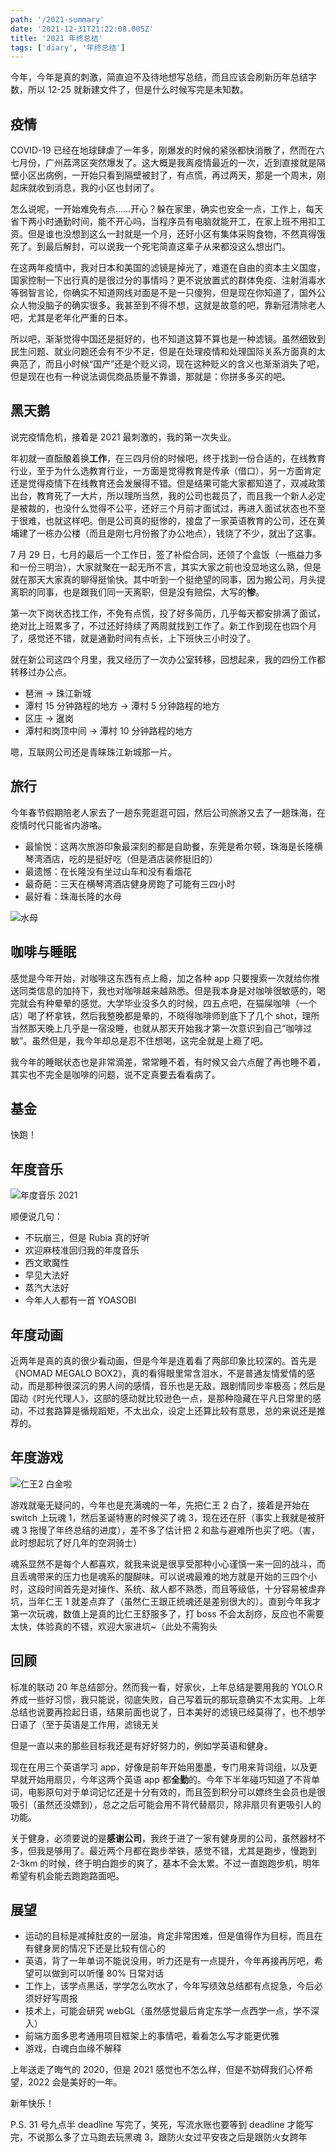 ```yaml
---
path: '/2021-summary'
date: '2021-12-31T21:22:08.005Z'
title: '2021 年终总结'
tags: ['diary', '年终总结']
---
```


今年，今年是真的刺激，简直迫不及待地想写总结，而且应该会刷新历年总结字数，所以 12-25 就新建文件了，但是什么时候写完是未知数。

## 疫情

COVID-19 已经在地球肆虐了一年多，刚爆发的时候的紧张都快消散了，然而在六七月份，广州荔湾区突然爆发了。这大概是我离疫情最近的一次，近到直接就是隔壁小区出病例，一开始只看到隔壁被封了，有点慌，再过两天，那是一个周末，刚起床就收到消息，我的小区也封闭了。

怎么说呢，一开始难免有点……开心？躲在家里，确实也安全一点，工作上，每天省下两小时通勤时间，能不开心吗，当程序员有电脑就能开工，在家上班不用扣工资。但是谁也没想到这么一封就是一个月，还好小区有集体采购食物，不然真得饿死了。到最后解封，可以说我一个死宅简直这辈子从来都没这么想出门。

在这两年疫情中，我对日本和美国的滤镜是掉光了，难道在自由的资本主义国度，国家控制一下出行真的是很过分的事情吗？更不说放置式的群体免疫、注射消毒水等弱智言论，你确实不知道网线对面是不是一只傻狗，但是现在你知道了，国外公众人物没脑子的确实很多。我甚至到不得不想，这就是故意的吧，靠新冠清除老人吧，尤其是老年化严重的日本。

所以吧，渐渐觉得中国还是挺好的，也不知道这算不算也是一种滤镜。虽然细致到民生问题、就业问题还会有不少不足，但是在处理疫情和处理国际关系方面真的太典范了，而且小时候“国产”还是个贬义词，现在这种贬义的含义也渐渐消失了吧，但是现在也有一种说法调侃商品质量不靠谱，那就是：你拼多多买的吧。

## 黑天鹅

说完疫情危机，接着是 2021 最刺激的，我的第一次失业。

年初就一直酝酿着换**工作**，在三四月份的时候吧，终于找到一份合适的，在线教育行业，至于为什么选教育行业，一方面是觉得教育是传承（借口），另一方面肯定还是觉得疫情下在线教育还会发展得不错。但是结果可能大家都知道了，双减政策出台，教育死了一大片，所以理所当然，我的公司也裁员了，而且我一个新人必定是被裁的，也没什么觉得不公平，还好三个月前才面试过，再进入面试状态也不至于很难，也就这样吧。倒是公司真的挺惨的，接盘了一家英语教育的公司，还在黄埔建了一栋办公楼（而且是刚七月份搬了办公地点），钱烧了不少，就出了这事。

7 月 29 日，七月的最后一个工作日，签了补偿合同，还领了个盒饭（一瓶益力多和一份三明治），大家就聚在一起无所不言，其实大家之前也没显地这么熟，但是就在那天大家真的聊得挺愉快。其中听到一个挺绝望的同事，因为搬公司，月头提离职的同事，也是跟我们同一天离职，但是没有赔偿，大写的**惨**。

第一次下岗状态找工作，不免有点慌，投了好多简历，几乎每天都安排满了面试，绝对比上班累多了，不过还好持续了两周就找到工作了。新工作到现在也四个月了，感觉还不错，就是通勤时间有点长，上下班快三小时没了。

就在新公司这四个月里，我又经历了一次办公室转移，回想起来，我的四份工作都转移过办公点。

- 琶洲 -> 珠江新城
- 潭村 15 分钟路程的地方 -> 潭村 5 分钟路程的地方
- 区庄 -> 暹岗
- 潭村和岗顶中间 -> 潭村 10 分钟路程的地方

嗯，互联网公司还是青睐珠江新城那一片。

## 旅行

今年春节假期陪老人家去了一趟东莞逛逛可园，然后公司旅游又去了一趟珠海，在疫情时代只能省内游咯。

- 最愉悦：这两次旅游印象最深刻的都是自助餐，东莞是希尔顿，珠海是长隆横琴湾酒店，吃的是挺好吃（但是酒店装修挺旧的）
- 最遗憾：在长隆没有坐过山车和没有看烟花
- 最奇葩：三天在横琴湾酒店健身房跑了可能有三四小时
- 最好看：珠海长隆的水母

![水母](https://cdn.jsdelivr.net/gh/ssshooter/photoshop/水母.jpg)

## 咖啡与睡眠

感觉是今年开始，对咖啡这东西有点上瘾，加之各种 app 只要搜索一次就给你推送同类信息的加持下，我也对咖啡越来越熟悉。但是我本身是对咖啡很敏感的，喝完就会有种晕晕的感觉。大学毕业没多久的时候，四五点吧，在猫屎咖啡（一个店）喝了杯拿铁，然后我整晚都是晕的，不晓得咖啡师到底下了几个 shot，理所当然那天晚上几乎是一宿没睡，也就从那天开始我才第一次意识到自己“咖啡过敏”。虽然但是，我今年却总是忍不住想喝，这完全就是上瘾了吧。

我今年的睡眠状态也是非常滴差，常常睡不着，有时候又会六点醒了再也睡不着，其实也不完全是咖啡的问题，说不定真要去看看病了。

## 基金

快跑！

## 年度音乐

![年度音乐 2021](https://cdn.jsdelivr.net/gh/ssshooter/photoshop/wyy2021.jpg)

顺便说几句：

- 不玩崩三，但是 Rubia 真的好听
- 欢迎麻枝准回归我的年度音乐
- 西文歌魔性
- 早见大法好
- 蒸汽大法好
- 今年人人都有一首 YOASOBI

## 年度动画

近两年是真的真的很少看动画，但是今年是连着看了两部印象比较深的。首先是《NOMAD MEGALO BOX2》，真的看得眼里常含泪水，不是普通友情爱情的感动，而是那种很深沉的男人间的感情，音乐也是无敌，跟剧情同步率极高；然后是国动《时光代理人》，这部的感动就比较逊色一点，是那种隐藏在平凡日常里的感动，不过套路算是循规蹈矩，不太出众，设定上还算比较有意思，总的来说还是推荐的。

## 年度游戏

![仁王2 白金啦](https://cdn.jsdelivr.net/gh/ssshooter/photoshop/nioh2.png)

游戏就毫无疑问的，今年也是充满魂的一年，先把仁王 2 白了，接着是开始在 switch 上玩魂 1，然后圣诞特惠的时候买了魂 3，现在还在肝（事实上我就是被肝魂 3 拖慢了年终总结的进度），差不多了估计把 2 和盐与避难所也买了吧。（害，此时想起坑了好几年的空洞骑士）

魂系显然不是每个人都喜欢，就我来说是很享受那种小心谨慎一来一回的战斗，而且丢魂带来的压力也是魂系的醍醐味。可以说魂最难的地方就是开始的三四个小时，这段时间首先是对操作、系统、敌人都不熟悉，而且等级低，十分容易被虐弃坑，当年仁王 1 就差点弃了（虽然仁王跟正统魂还是差别很大的）。直到今年我才第一次玩魂，数值上是真的比仁王舒服多了，打 boss 不会太刮痧，反应也不需要太快，体验真的不错，欢迎大家进坑~（此处不需狗头

## 回顾

标准的联动 20 年总结部分。然而我一看，好家伙，上年总结是要用我的 YOLO.R 养成一些好习惯，我只能说，彻底失败，自己写着玩的那玩意确实不太实用。上年总结也说要再捡起日语，结果前面也说了，日本美好的滤镜已经莫得了，也不想学日语了（至于英语是工作用，滤镜无关

但是一直以来的那些目标我还是有好好努力的，例如学英语和健身。

现在在用三个英语学习 app，好像是前年开始用墨墨，专门用来背词组，以及更早就开始用扇贝，今年这两个英语 app 都**全勤**的。今年下半年碰巧知道了不背单词，电影原句对于单词记忆还是十分有效的，而且签到积分可以嫖终生会员也是很吸引（虽然还没嫖到），总之之后可能会用不背代替扇贝，除非扇贝有更吸引人的功能。

关于健身，必须要说的是**感谢公司**，我终于进了一家有健身房的公司，虽然器材不多，但我是够用了。最近两个月都在跑步举铁，感觉不错，尤其是跑步，慢跑到 2-3km 的时候，终于明白跑步的爽了，基本不会太累。不过一直跑跑步机，明年希望有机会能去跑跑路面吧。

## 展望

- 运动的目标是减掉肚皮的一层油，肯定非常困难，但是值得作为目标，而且在有健身房的情况下还是比较有信心的
- 英语，背了一年单词不能说没用，听力还是有一点提升，今年再接再厉吧，希望可以做到可以听懂 80% 日常对话
- 工作上，该学点黑话，学学怎么吹水了，今年写绩效总结都有点捉急，今后必须好好写周报
- 技术上，可能会研究 webGL（虽然感觉最后肯定东学一点西学一点，学不深入）
- 前端方面多思考通用项目框架上的事情吧，看看怎么写才能更优雅
- 游戏，白魂白血缘不解释

上年送走了晦气的 2020，但是 2021 感觉也不怎么样，但是不妨碍我们心怀希望，2022 会是美好的一年。

新年快乐！

P.S. 31 号九点半 deadline 写完了，笑死，写流水账也要等到 deadline 才能写完，不说那么多了立马跑去玩黑魂 3，跟防火女过平安夜之后是跟防火女跨年
